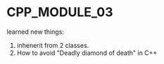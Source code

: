 # CPP_MODULE_03

learned new things:
1) inhenerit from 2 classes.
2) How to avoid "Deadly diamond of death" in C++
